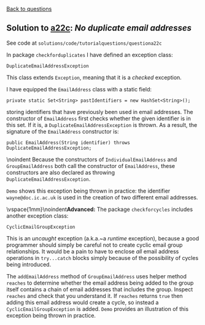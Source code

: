 [Back to questions](../README.md)

## Solution to [a22c](../questions/a22c): *No duplicate email addresses*

See code at `solutions/code/tutorialquestions/questiona22c`

In package `checkforduplicates` I have defined an exception class:

```
DuplicateEmailAddressException
```

This class extends `Exception`, meaning that it is a *checked* exception.

I have equipped the `EmailAddress` class with a static field:

```
private static Set<String> pastIdentifiers = new HashSet<String>();
```

storing identifiers that have previously been used in email addresses.  The constructor of `EmailAddress` first checks whether the given
identifier is in this set.  If it is, a `DuplicateEmailAddressException` is thrown.  As a result, the signature of the `EmailAddress`
constructor is:

```
public EmailAddress(String identifier) throws DuplicateEmailAddressException;
```

 \noindent Because the constructors of `IndividualEmailAddress` and `GroupEmailAddress` both call the constructor of `EmailAddress`, these constructors are also declared as throwing `DuplicateEmailAddressException`.

`Demo` shows this exception being thrown in practice: the identifier `wayne@doc.ic.ac.uk` is used in the creation of two different
email addresses.

\vspace{1mm}\noindent**Advanced:** The package `checkforcycles` includes another exception class:

```
CyclicEmailGroupException
```

This is an *uncaught* exception (a.k.a.~a *runtime* exception), because a good programmer should simply be careful not to create cyclic email group relationships.  It would be a pain
to have to enclose *all* email address operations in `try...catch` blocks simply because of the possibility of cycles being introduced.

The `addEmailAddress` method of `GroupEmailAddress` uses helper method `reaches` to determine whether the email address
being added to the group itself contains a chain of email addresses that includes the group.  Inspect `reaches` and check that you understand it.
If `reaches` returns `true` then adding this email address would create a cycle, so instead a `CyclicEmailGroupException` is added. `Demo` provides an illustration of this exception being thrown in practice.

